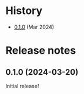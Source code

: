 # History

- [0.1.0](#010-2024-03-20) (Mar 2024)


# Release notes


## 0.1.0 (2024-03-20)

Initial release!


